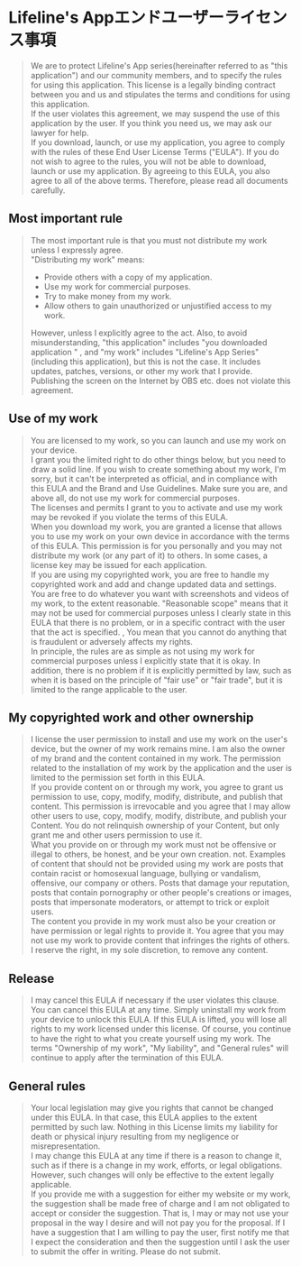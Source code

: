 # Lifeline's Appエンドユーザーライセンス事項

> We are to protect Lifeline's App series(hereinafter referred to as "this application") and our community members, and to specify the rules for using this application. This license is a legally binding contract between you and us and stipulates the terms and conditions for using this application.  
> If the user violates this agreement, we may suspend the use of this application by the user. If you think you need us, we may ask our lawyer for help.  
> If you download, launch, or use my application, you agree to comply with the rules of these End User License Terms ("EULA"). If you do not wish to agree to the rules, you will not be able to download, launch or use my application. By agreeing to this EULA, you also agree to all of the above terms. Therefore, please read all documents carefully.

## Most important rule

> The most important rule is that you must not distribute my work unless I expressly agree.  
> "Distributing my work" means:
> 
> - Provide others with a copy of my application.
> - Use my work for commercial purposes.
> - Try to make money from my work.
> - Allow others to gain unauthorized or unjustified access to my work.
> 
> However, unless I explicitly agree to the act. Also, to avoid misunderstanding, "this application" includes "you downloaded application " , and "my work" includes "Lifeline's App Series" (including this application), but this is not the case. It includes updates, patches, versions, or other my work that I provide.  
> Publishing the screen on the Internet by OBS etc. does not violate this agreement.

## Use of my work

> You are licensed to my work, so you can launch and use my work on your device.  
> I grant you the limited right to do other things below, but you need to draw a solid line. If you wish to create something about my work, I'm sorry, but it can't be interpreted as official, and in compliance with this EULA and the Brand and Use Guidelines. Make sure you are, and above all, do not use my work for commercial purposes.  
> The licenses and permits I grant to you to activate and use my work may be revoked if you violate the terms of this EULA.  
> When you download my work, you are granted a license that allows you to use my work on your own device in accordance with the terms of this EULA. This permission is for you personally and you may not distribute my work (or any part of it) to others. In some cases, a license key may be issued for each application.  
> If you are using my copyrighted work, you are free to handle my copyrighted work and add and change updated data and settings.  
> You are free to do whatever you want with screenshots and videos of my work, to the extent reasonable. "Reasonable scope" means that it may not be used for commercial purposes unless I clearly state in this EULA that there is no problem, or in a specific contract with the user that the act is specified. , You mean that you cannot do anything that is fraudulent or adversely affects my rights.  
> In principle, the rules are as simple as not using my work for commercial purposes unless I explicitly state that it is okay. In addition, there is no problem if it is explicitly permitted by law, such as when it is based on the principle of "fair use" or "fair trade", but it is limited to the range applicable to the user.

## My copyrighted work and other ownership

> I license the user permission to install and use my work on the user's device, but the owner of my work remains mine. I am also the owner of my brand and the content contained in my work. The permission related to the installation of my work by the application and the user is limited to the permission set forth in this EULA.  
> If you provide content on or through my work, you agree to grant us permission to use, copy, modify, modify, distribute, and publish that content. This permission is irrevocable and you agree that I may allow other users to use, copy, modify, modify, distribute, and publish your Content. You do not relinquish ownership of your Content, but only grant me and other users permission to use it.  
> What you provide on or through my work must not be offensive or illegal to others, be honest, and be your own creation. not. Examples of content that should not be provided using my work are posts that contain racist or homosexual language, bullying or vandalism, offensive, our company or others. Posts that damage your reputation, posts that contain pornography or other people's creations or images, posts that impersonate moderators, or attempt to trick or exploit users.  
> The content you provide in my work must also be your creation or have permission or legal rights to provide it. You agree that you may not use my work to provide content that infringes the rights of others.  
> I reserve the right, in my sole discretion, to remove any content.

## Release

> I may cancel this EULA if necessary if the user violates this clause. You can cancel this EULA at any time. Simply uninstall my work from your device to unlock this EULA. If this EULA is lifted, you will lose all rights to my work licensed under this license. Of course, you continue to have the right to what you create yourself using my work. The terms "Ownership of my work", "My liability", and "General rules" will continue to apply after the termination of this EULA.

## General rules

> Your local legislation may give you rights that cannot be changed under this EULA. In that case, this EULA applies to the extent permitted by such law. Nothing in this License limits my liability for death or physical injury resulting from my negligence or misrepresentation.  
> I may change this EULA at any time if there is a reason to change it, such as if there is a change in my work, efforts, or legal obligations. However, such changes will only be effective to the extent legally applicable.  
> If you provide me with a suggestion for either my website or my work, the suggestion shall be made free of charge and I am not obligated to accept or consider the suggestion. That is, I may or may not use your proposal in the way I desire and will not pay you for the proposal. If I have a suggestion that I am willing to pay the user, first notify me that I expect the consideration and then the suggestion until I ask the user to submit the offer in writing. Please do not submit.
